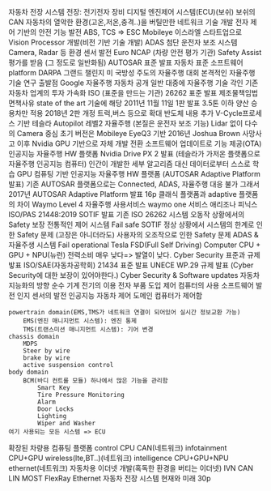 자동차 전장 시스템
    전장: 전기전자 장비
디지털 엔진제어 시스템(ECU)(보쉬)
보쉬의 CAN
    자동차의 열악한 환경(고온,저온,충격..)을 버틸만한 네트워크 기술 개발
전자 제어 기반의 안전 기능 발전
    ABS, TCS => ESC
Mobileye
    이스라엘 스타트업으로 Vision Processor 개발(비전 기반 기술 개발)
ADAS 첨단 운전자 보조 시스템
    Camera, Radar 등 환경 센서 발전
    Euro NCAP (차량 안전 평가 기관) Safety Assist 평가를 받음 (그 정도로 일반화됨)
AUTOSAR 표준 발표
    자동차 표준 소프트웨어 platform
DARPA 그랜드 챌린지
    미 국방성 주도의 자율주행 대회
    본격적인 자율주행 기술 연구 출발점
Google 자율주행 자동차 공개
    일반 대중에 자율주행 기술 각인
    기존 자동차 업계의 투자 가속화
ISO (표준을 만드는 기관) 26262 표준 발표
    제조물책임법 면책사유
        state of the art 기술에 해당
    2011년 11월 11일 1판 발표
        3.5톤 이하 양산 승용차만 적용
    2018년 2판 개정
        트럭,버스 등으로 확대
        반도체 내용 추가
    V-Cycle프로세스 기반
테슬라 Autopilot
    레벨2 자율주행 (본질은 운전자 보조 기능)
    Lidar 없이 다수의 Camera 중심
    초기 버전은 Mobileye EyeQ3 기반
    2016년 Joshua Brown 사망사고 이후 Nvidia GPU 기반으로 자체 개발 전환
    소프트웨어 업데이트로 기능 제공(OTA)
인공지능 자율주행 HW 플랫폼 
    Nvidia Drive PX 2 발표 (테슬라가 가저온 플랫폼으로 자율주행 인공지능 컴퓨터)
    인간이 개발한 세부 알고리즘 대신 데이터로부터 스스로 학습
    GPU 컴퓨팅 기반
인공지능 자율주행 HW 플랫폼 (AUTOSAR Adaptive Platform 발표)
    기존 AUTOSAR 플랫폼으로는 Connected, ADAS, 자율주행 대응 불가
    그래서 2017년 AUTOSAR Adaptive Platform 발표
    16p 클래식 플랫폼과 adaptive 플랫폼의 차이
Waymo Level 4 자율주행 사용서비스
    waymo one 서비스
    애리조나 피닉스
ISO/PAS 21448:2019 SOTIF 발표
    기존 ISO 26262
        시스템 오동작 상황에서의 Safety 보장
        전통적인 제어 시스템
        Fail safe
    SOTIF
        정상 상황에서 시스템의 한계로 인한 Safety 문제 (고장은 아니더라도)
        사용자의 오조작으로 인한 Safety 문제
        ADAS & 자율주생 시스템
        Fail operational
Tesla FSD(Full Self Driving) Computer
    CPU + GPU + NPU(뉴런)
    전력소비 매우 낮다=> 발열이 낮다.
Cyber Security 표준과 규제 밯표
    ISO/SAE(자동차공학회) 21434 표준 발표
    UNECE WP.29 규제 발표 (Cyber Security에 대한 보장이 있어야한다.)
        Cyber Security & Software updates
자동차 지능화의 방향
    순수 기계
        전기의 이용
            전자 부품 도입
                제어 컴퓨터의 사용
                    소프트웨어 발전
                        인지 센서의 발전
                            인공지능
자동차 제어 도메인
    컴퓨터가 제어함
    
    powertrain domain(EMS,TMS가 네트워크 연결이 되어있어 실시간 정보교환 가능)
        EMS(엔진 매니지먼트 시스템): 엔진 통제
        TMS(트랜스미션 매니지먼트 시스템): 기어 변경
    chassis domain
        MDPS
        Steer by wire
        brake by wire
        active suspension control
    body domain
        BCM(바디 컨트롤 모듈) 하나에서 많은 기능을 관리함
            Smart Key
            Tire Pressure Monitoring
            Alarm
            Door Locks
            Lighting
            Wiper and Washer
    여기 사용되는 모든 시스템 => ECU
확장된 차량용 컴퓨팅 플랫폼
    control
        CPU
        CAN(네트워크)
    infotainment
        CPU+GPU
        wireless(lte,BT..)(네트워크)
    intelligence
        CPU+GPU+NPU
        ethernet(네트워크)
            자동차용 이더넷 개발(혹독한 환경을 버티는 이더넷)
IVN
    CAN
    LIN
    MOST
    FlexRay
    Ethernet
자동차 전장 시스템 현재와 미래
    30p